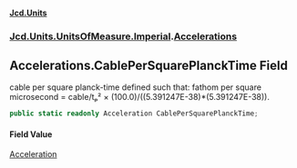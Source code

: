 #### [Jcd.Units](index.md 'index')

### [Jcd.Units.UnitsOfMeasure.Imperial](Jcd.Units.UnitsOfMeasure.Imperial.md 'Jcd.Units.UnitsOfMeasure.Imperial').[Accelerations](Accelerations.md 'Jcd.Units.UnitsOfMeasure.Imperial.Accelerations')

## Accelerations.CablePerSquarePlanckTime Field

cable per square planck-time defined such that: fathom per square microsecond = cable/tₚ² ×
(100.0)/((5.391247E-38)*(5.391247E-38)).

```csharp
public static readonly Acceleration CablePerSquarePlanckTime;
```

#### Field Value

[Acceleration](Acceleration.md 'Jcd.Units.UnitTypes.Acceleration')